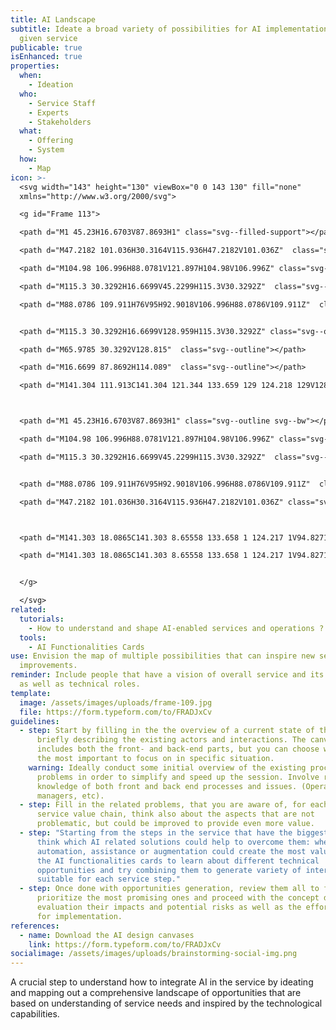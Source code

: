 ```yaml
---
title: AI Landscape
subtitle: Ideate a broad variety of possibilities for AI implementations in a
  given service
publicable: true
isEnhanced: true
properties:
  when:
    - Ideation
  who:
    - Service Staff
    - Experts
    - Stakeholders
  what:
    - Offering
    - System
  how:
    - Map
icon: >-
  <svg width="143" height="130" viewBox="0 0 143 130" fill="none"
  xmlns="http://www.w3.org/2000/svg">

  <g id="Frame 113">

  <path d="M1 45.23H16.6703V87.8693H1" class="svg--filled-support"></path>

  <path d="M47.2182 101.036H30.3164V115.936H47.2182V101.036Z"  class="svg--filled-support"></path>

  <path d="M104.98 106.996H88.0781V121.897H104.98V106.996Z" class="svg--filled-support"></path>

  <path d="M115.3 30.3292H16.6699V45.2299H115.3V30.3292Z"  class="svg--filled-support"></path>

  <path d="M88.0786 109.911H76V95H92.9018V106.996H88.0786V109.911Z"  class="svg--filled-support"></path>


  <path d="M115.3 30.3292H16.6699V128.959H115.3V30.3292Z" class="svg--outline"></path>

  <path d="M65.9785 30.3292V128.815"  class="svg--outline"></path>

  <path d="M16.6699 87.8692H114.089"  class="svg--outline"></path>

  <path d="M141.304 111.913C141.304 121.344 133.659 129 124.218 129V128.959H1V18.0864H141.366L141.304 111.913Z" class="svg--outline"></path>



  <path d="M1 45.23H16.6703V87.8693H1" class="svg--outline svg--bw"></path>

  <path d="M104.98 106.996H88.0781V121.897H104.98V106.996Z" class="svg--outline svg--bw"></path>

  <path d="M115.3 30.3292H16.6699V45.2299H115.3V30.3292Z"  class="svg--outline svg--bw"></path>


  <path d="M88.0786 109.911H76V95H92.9018V106.996H88.0786V109.911Z"  class="svg--outline svg--bw"></path>

  <path d="M47.2182 101.036H30.3164V115.936H47.2182V101.036Z" class="svg--outline svg--bw"></path>



  <path d="M141.303 18.0865C141.303 8.65558 133.658 1 124.217 1V94.8271C133.648 94.8271 141.303 102.472 141.303 111.914V18.0865Z" class="svg--outline svg--filled-light "></path>

  <path d="M141.303 18.0865C141.303 8.65558 133.658 1 124.217 1V94.8271C133.648 94.8271 141.303 102.472 141.303 111.914V18.0865Z"  class="svg--outline svg--filled-support"></path>


  </g>

  </svg>
related:
  tutorials:
    - How to understand and shape AI-enabled services and operations ?
  tools:
    - AI Functionalities Cards
use: Envision the map of multiple possibilities that can inspire new service
  improvements.
reminder: Include people that have a vision of overall service and its problems
  as well as technical roles.
template:
  image: /assets/images/uploads/frame-109.jpg
  file: https://form.typeform.com/to/FRADJxCv
guidelines:
  - step: Start by filling in the the overview of a current state of the service,
      briefly describing the existing actors and interactions. The canvas
      includes both the front- and back-end parts, but you can choose which is
      the most important to focus on in specific situation.
    warning: Ideally conduct some initial overview of the existing process and its
      problems in order to simplify and speed up the session. Involve roles with
      knowledge of both front and back end processes and issues. (Operational
      managers, etc).
  - step: Fill in the related problems, that you are aware of, for each phase of the
      service value chain, think also about the aspects that are not
      problematic, but could be improved to provide even more value.
  - step: "Starting from the steps in the service that have the biggest problems,
      think which AI related solutions could help to overcome them: where
      automation, assistance or augmentation could create the most value. Use
      the AI functionalities cards to learn about different technical
      opportunities and try combining them to generate variety of interventions
      suitable for each service step."
  - step: Once done with opportunities generation, review them all to filter and
      prioritize the most promising ones and proceed with the concept definition
      evaluation their impacts and potential risks as well as the effort needed
      for implementation.
references:
  - name: Download the AI design canvases
    link: https://form.typeform.com/to/FRADJxCv
socialimage: /assets/images/uploads/brainstorming-social-img.png
---
```

A crucial step to understand how to integrate AI in the service by ideating and mapping out a comprehensive landscape of opportunities that are based on understanding of service needs and inspired by the technological capabilities.

